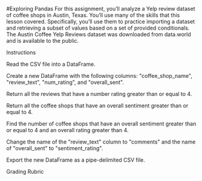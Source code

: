 #Exploring Pandas
For this assignment, you’ll analyze a Yelp review dataset of coffee shops in Austin, Texas. You’ll use many of the skills that this lesson covered. Specifically, you’ll use them to practice importing a dataset and retrieving a subset of values based on a set of provided conditionals.
The Austin Coffee Yelp Reviews dataset was downloaded from data.world and is available to the public.

Instructions


Read the CSV file into a DataFrame.


Create a new DataFrame with the following columns: "coffee_shop_name", "review_text", "num_rating", and "overall_sent".


Return all the reviews that have a number rating greater than or equal to 4.


Return all the coffee shops that have an overall sentiment greater than or equal to 4.


Find the number of coffee shops that have an overall sentiment greater than or equal to 4 and an overall rating greater than 4.


Change the name of the "review_text" column to "comments" and the name of "overall_sent" to "sentiment_rating".


Export the new DataFrame as a pipe-delimited CSV file.



Grading Rubric
